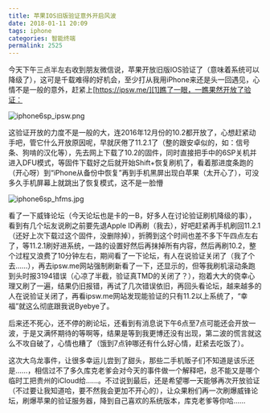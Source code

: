 ```yaml
---
title: 苹果IOS旧版验证意外开启风波
date: 2018-01-11 20:09
tags: iphone
categories: 智能终端
permalink: 2525
---
```


今天下午三点半左右收到朋友微信说，苹果开放旧版IOS验证了（意味着系统可以降级了），这可是千载难得的好机会，至少打从我用iPhone来还是头一回遇见，心情不是一般的意外，赶紧上[https://ipsw.me/][1]瞧了一眼，一瞧果然开放了验证：


<!--more-->


![iphone6sp_ipsw.png][2]

这验证开放的力度不是一般的大，连2016年12月份的10.2都开放了，心想赶紧动手吧，管它什么开放原因呢，早就厌倦了11.2.1了（整的跟安卓似的，如：信号条、狗啃的汉化等），先去网上下载了10.2的固件，同时直接把手中的6SP关机并进入DFU模式，等固件下载好之后就开始Shift+恢复刷机了，看着那进度条跑的（开心呀）到“iPhone从备份中恢复”再到手机黑屏出现白苹果（太开心了），可没多久手机屏幕上就跳出了恢复模式，这不是一脸懵

![iphone6sp_hfms.jpg][3]

看了一下威锋论坛（今天论坛也是卡的一B，好多人在讨论验证刷机降级的事），看到有几个坛友说刷之前要先退Apple ID再刷（我去），好吧赶紧再手机刷回11.2.1（还好上次下载过这个固件，没删除掉），折腾到这个时间也差不多下午四点左右了，等11.2.1刷好进系统，一路的设置好然后再抹掉所有内容，然后再刷10.2，整个过程又浪费了10分钟左右，期间看了一下论坛，有人在说验证关闭了（我了个去……），再去ipsw.me网站强制刷新看了一下，还显示的，但等我刷机滚动条跑到头时报3194错误（心凉了半截，验证真TMD的关闭了？），抱着大大的侥幸心理又刷了一遍，结果仍旧报错，再试了几次错误依旧，再回头看论坛，越来越多的人在说验证关闭了，再看ipsw.me网站发现能验证的只有11.2以上系统了，“幸福”就这么彻底跟我说Byebye了。

后来还不死心，还不停的刷论坛，还看到有消息说下午6点至7点可能还会开放一波，于是又满怀期待的等啊等，结果是等到我更博还没有出现，第二波的慌言就这么不攻自破了，心情也糟了（饿到7点钟哪还有什么好心情，赶紧去吃饭了）。

这次大乌龙事件，让很多幸运儿尝到了甜头，那些二手机贩子们不知道是该乐还是……，相信过不了多久库克老爹会对今天的事件做一个解释吧，总不能又是哪个临时工把贵州的iCloud给……。不过说到最后，还是希望哪一天能够再次开放验证（不过要让我知道哈，要不然我会更加不开心的），让众果粉们再一次刷爆威锋论坛，刷爆苹果的验证服务器，降到自己喜欢的系统版本，库克老爹等你哈……

  [1]: https://ipsw.me/
  [2]: https://api.uu126.cn/usr/uploads/2018/01/3722535076.png
  [3]: https://api.uu126.cn/usr/uploads/2018/01/1364713659.jpg